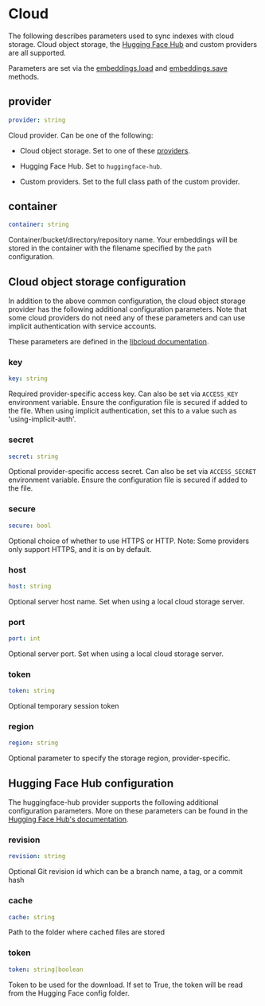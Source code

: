 # Cloud

The following describes parameters used to sync indexes with cloud storage. Cloud object storage, the [Hugging Face Hub](https://huggingface.co/models) and custom providers are all supported.

Parameters are set via the [embeddings.load](../../methods/#txtai.embeddings.base.Embeddings.load) and [embeddings.save](../../methods/#txtai.embeddings.base.Embeddings.save) methods.

## provider
```yaml
provider: string
```

Cloud provider. Can be one of the following:

- Cloud object storage. Set to one of these [providers](https://libcloud.readthedocs.io/en/stable/storage/supported_providers.html).

- Hugging Face Hub. Set to `huggingface-hub`.

- Custom providers. Set to the full class path of the custom provider.

## container
```yaml
container: string
```

Container/bucket/directory/repository name. Your embeddings will be stored in the container with the filename specified by the `path` configuration.

## Cloud object storage configuration

In addition to the above common configuration, the cloud object storage provider has the following additional configuration parameters. Note that some cloud providers do not need any of these parameters and can use implicit authentication with service accounts.

These parameters are defined in the [libcloud documentation](https://libcloud.readthedocs.io/en/stable/apidocs/libcloud.common.html#module-libcloud.common.base).

### key
```yaml
key: string
```

Required provider-specific access key. Can also be set via `ACCESS_KEY` environment variable. Ensure the configuration file is secured if added to the file. When using implicit authentication, set this to a value such as 'using-implicit-auth'.

### secret
```yaml
secret: string
```

Optional provider-specific access secret. Can also be set via `ACCESS_SECRET` environment variable. Ensure the configuration file is secured if added to the file.

### secure
```yaml
secure: bool
```

Optional choice of whether to use HTTPS or HTTP. Note: Some providers only support HTTPS, and it is on by default.

### host
```yaml
host: string
```

Optional server host name. Set when using a local cloud storage server.

### port
```yaml
port: int
```

Optional server port. Set when using a local cloud storage server.

### token
```yaml
token: string
```

Optional temporary session token

### region
```yaml
region: string
```

Optional parameter to specify the storage region, provider-specific.

## Hugging Face Hub configuration

The huggingface-hub provider supports the following additional configuration parameters. More on these parameters can be found in the [Hugging Face Hub's documentation](https://huggingface.co/docs/huggingface_hub/main/en/package_reference/overview).

### revision
```yaml
revision: string
```

Optional Git revision id which can be a branch name, a tag, or a commit hash

### cache
```yaml
cache: string
```

Path to the folder where cached files are stored

### token
```yaml
token: string|boolean
```

Token to be used for the download. If set to True, the token will be read from the Hugging Face config folder.
